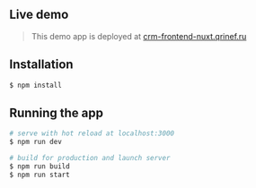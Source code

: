 ## Live demo

> This demo app is deployed at <a href="https://crm-frontend-nuxt.qrinef.ru" target="_blank">crm-frontend-nuxt.qrinef.ru</a>

## Installation

```bash
$ npm install
```

## Running the app

```bash
# serve with hot reload at localhost:3000
$ npm run dev

# build for production and launch server
$ npm run build
$ npm run start
```
